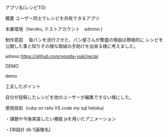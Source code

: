 アプリ名(レシピTO)

概要 ユーザー同士でレシピを共有できるアプリ

本番環境（heroku, テストアカウント　adminn )

制作意図 　塩パンを流行させた、パン屋さんが繁盛の理由は積極的に レシピを公開した事と知りその様な取組の手助けを出来る様に考えました。

adress https://github.com/yosida-yuki/recipi

DEMO

demo

工夫したポイント

自分が投稿したレシピを他のユーザーが編集できない様にした。

使用技術（ruby on rails VS code my sql heloku)

・課題や今後実装したい機能 jsを用いたアニメーション

・DB設計 db
![画像名]
